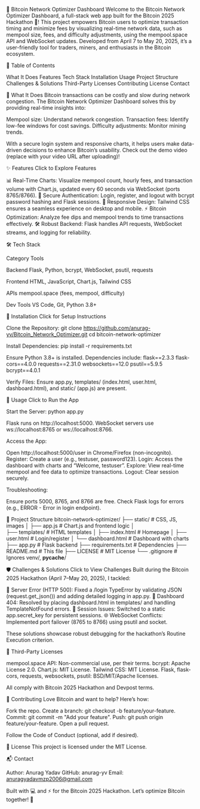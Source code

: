 🚀 Bitcoin Network Optimizer Dashboard
Welcome to the Bitcoin Network Optimizer Dashboard, a full-stack web app built for the Bitcoin 2025 Hackathon 🎉! This project empowers Bitcoin users to optimize transaction timing and minimize fees by visualizing real-time network data, such as mempool size, fees, and difficulty adjustments, using the mempool.space API and WebSocket updates. Developed from April 7 to May 20, 2025, it’s a user-friendly tool for traders, miners, and enthusiasts in the Bitcoin ecosystem.

📑 Table of Contents

What It Does
Features
Tech Stack
Installation
Usage
Project Structure
Challenges & Solutions
Third-Party Licenses
Contributing
License
Contact


🌟 What It Does
Bitcoin transactions can be costly and slow during network congestion. The Bitcoin Network Optimizer Dashboard solves this by providing real-time insights into:

Mempool size: Understand network congestion.
Transaction fees: Identify low-fee windows for cost savings.
Difficulty adjustments: Monitor mining trends.

With a secure login system and responsive charts, it helps users make data-driven decisions to enhance Bitcoin’s usability. Check out the demo video (replace with your video URL after uploading)!

✨ Features
Click to Explore Features

📊 Real-Time Charts: Visualize mempool count, hourly fees, and transaction volume with Chart.js, updated every 60 seconds via WebSocket (ports 8765/8766).
🔐 Secure Authentication: Login, register, and logout with bcrypt password hashing and Flask sessions.
📱 Responsive Design: Tailwind CSS ensures a seamless experience on desktop and mobile.
⚡ Bitcoin Optimization: Analyze fee dips and mempool trends to time transactions effectively.
🛠️ Robust Backend: Flask handles API requests, WebSocket streams, and logging for reliability.


🛠️ Tech Stack



Category
Tools



Backend
Flask, Python, bcrypt, WebSocket, psutil, requests


Frontend
HTML, JavaScript, Chart.js, Tailwind CSS


APIs
mempool.space (fees, mempool, difficulty)


Dev Tools
VS Code, Git, Python 3.8+



🔧 Installation
Click for Setup Instructions

Clone the Repository:
git clone https://github.com/anurag-yv/Bitcoin_Network_Optimizer.git
cd bitcoin-network-optimizer


Install Dependencies:
pip install -r requirements.txt

Ensure Python 3.8+ is installed. Dependencies include:
flask==2.3.3
flask-cors==4.0.0
requests==2.31.0
websockets==12.0
psutil==5.9.5
bcrypt==4.0.1


Verify Files:
Ensure app.py, templates/ (index.html, user.html, dashboard.html), and static/ (app.js) are present.



🚀 Usage
Click to Run the App

Start the Server:
python app.py


Flask runs on http://localhost:5000.
WebSocket servers use ws://localhost:8765 or ws://localhost:8766.


Access the App:

Open http://localhost:5000/user in Chrome/Firefox (non-incognito).
Register: Create a user (e.g., testuser, password123).
Login: Access the dashboard with charts and “Welcome, testuser”.
Explore: View real-time mempool and fee data to optimize transactions.
Logout: Clear session securely.


Troubleshooting:

Ensure ports 5000, 8765, and 8766 are free.
Check Flask logs for errors (e.g., ERROR - Error in login endpoint).




📂 Project Structure
bitcoin-network-optimizer/
├── static/                 # CSS, JS, images
│   ├── app.js             # Chart.js and frontend logic
│   
├── templates/              # HTML templates
│   ├── index.html         # Homepage
│   ├── user.html          # Login/register
│   └── dashboard.html     # Dashboard with charts
├── app.py                 # Flask backend
├── requirements.txt       # Dependencies
├── README.md              # This file
├── LICENSE                # MIT License
└── .gitignore             # Ignores venv/, __pycache__/


🛡️ Challenges & Solutions
Click to View Challenges
Built during the Bitcoin 2025 Hackathon (April 7–May 20, 2025), I tackled:

🛑 Server Error (HTTP 500): Fixed a /login TypeError by validating JSON (request.get_json()) and adding detailed logging in app.py.
🚫 Dashboard 404: Resolved by placing dashboard.html in templates/ and handling TemplateNotFound errors.
🔑 Session Issues: Switched to a static app.secret_key for persistent sessions.
🌐 WebSocket Conflicts: Implemented port failover (8765 to 8766) using psutil and socket.

These solutions showcase robust debugging for the hackathon’s Routine Execution criterion.

📜 Third-Party Licenses

mempool.space API: Non-commercial use, per their terms.
bcrypt: Apache License 2.0.
Chart.js: MIT License.
Tailwind CSS: MIT License.
Flask, flask-cors, requests, websockets, psutil: BSD/MIT/Apache licenses.

All comply with Bitcoin 2025 Hackathon and Devpost terms.

🤝 Contributing
Love Bitcoin and want to help? Here’s how:

Fork the repo.
Create a branch: git checkout -b feature/your-feature.
Commit: git commit -m "Add your feature".
Push: git push origin feature/your-feature.
Open a pull request.

Follow the Code of Conduct (optional, add if desired).

📄 License
This project is licensed under the MIT License.

📬 Contact

Author: Anurag Yadav
GitHub: anurag-yv
Email: anuragyadavmzp2006@gmail.com

Built with 💻 and ⚡ for the Bitcoin 2025 Hackathon. Let’s optimize Bitcoin together! 🚀
